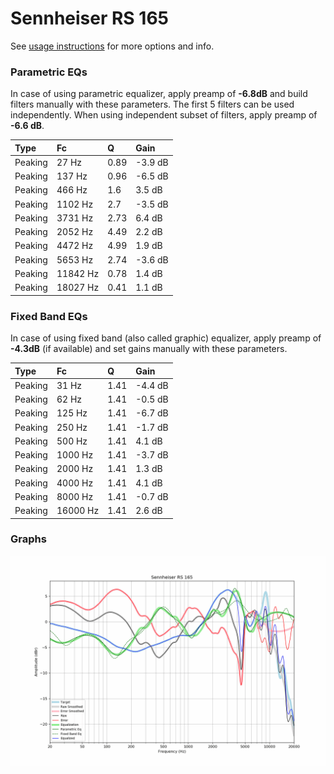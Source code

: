 # Sennheiser RS 165
See [usage instructions](https://github.com/jaakkopasanen/AutoEq#usage) for more options and info.

### Parametric EQs
In case of using parametric equalizer, apply preamp of **-6.8dB** and build filters manually
with these parameters. The first 5 filters can be used independently.
When using independent subset of filters, apply preamp of **-6.6 dB**.

| Type    | Fc       |    Q | Gain    |
|:--------|:---------|:-----|:--------|
| Peaking | 27 Hz    | 0.89 | -3.9 dB |
| Peaking | 137 Hz   | 0.96 | -6.5 dB |
| Peaking | 466 Hz   | 1.6  | 3.5 dB  |
| Peaking | 1102 Hz  | 2.7  | -3.5 dB |
| Peaking | 3731 Hz  | 2.73 | 6.4 dB  |
| Peaking | 2052 Hz  | 4.49 | 2.2 dB  |
| Peaking | 4472 Hz  | 4.99 | 1.9 dB  |
| Peaking | 5653 Hz  | 2.74 | -3.6 dB |
| Peaking | 11842 Hz | 0.78 | 1.4 dB  |
| Peaking | 18027 Hz | 0.41 | 1.1 dB  |

### Fixed Band EQs
In case of using fixed band (also called graphic) equalizer, apply preamp of **-4.3dB**
(if available) and set gains manually with these parameters.

| Type    | Fc       |    Q | Gain    |
|:--------|:---------|:-----|:--------|
| Peaking | 31 Hz    | 1.41 | -4.4 dB |
| Peaking | 62 Hz    | 1.41 | -0.5 dB |
| Peaking | 125 Hz   | 1.41 | -6.7 dB |
| Peaking | 250 Hz   | 1.41 | -1.7 dB |
| Peaking | 500 Hz   | 1.41 | 4.1 dB  |
| Peaking | 1000 Hz  | 1.41 | -3.7 dB |
| Peaking | 2000 Hz  | 1.41 | 1.3 dB  |
| Peaking | 4000 Hz  | 1.41 | 4.1 dB  |
| Peaking | 8000 Hz  | 1.41 | -0.7 dB |
| Peaking | 16000 Hz | 1.41 | 2.6 dB  |

### Graphs
![](./Sennheiser%20RS%20165.png)